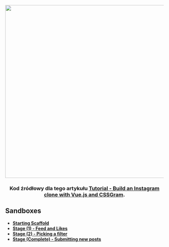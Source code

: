 <div align="center">
  <p>
    <img src="https://i.imgur.com/5V8lLIJ.png" width="550"/>
  </p>

  <h3>Kod źródłowy dla tego artykułu <a href="https://medium.com/@hassan.djirdeh/tutorial-build-an-instagram-clone-with-vue-js-and-cssgram-24a9f3de0408" target="_blank">Tutorial - Build an Instagram clone with Vue.js and CSSGram</a>.</h3>
</div>

## Sandboxes
* <strong><a href="https://codesandbox.io/s/kx1k010xlo" target="_blank">Starting Scaffold</a></strong>
* <strong><a href="https://codesandbox.io/s/5k9j5047nx" target="_blank">Stage (1) - Feed and Likes</a></strong>
* <strong><a href="https://codesandbox.io/s/jzyvnlwx49" target="_blank">Stage (2) - Picking a filter</a></strong>
* <strong><a href="https://codesandbox.io/s/8ypo1v7xq2" target="_blank">Stage (Complete) - Submitting new posts</a></strong>
